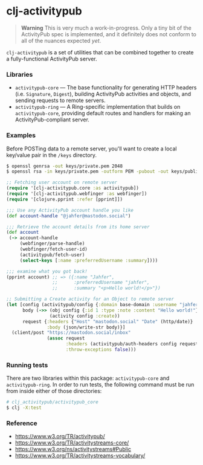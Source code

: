 # clj-activitypub

> **Warning**
> This is very much a work-in-progress. Only a tiny bit of the ActivityPub spec is implemented, and it definitely does not conform to all of the nuances expected _yet_.

`clj-activitypub` is a set of utilities that can be combined together to create a fully-functional ActivityPub server.

### Libraries
- `activitypub-core` — The base functionality for generating HTTP headers (i.e. `Signature`, `Digest`), building ActivityPub activities and objects, and sending requests to remote servers.
- `activitypub-ring` — A Ring-specific implementation that builds on `activitypub-core`, providing default routes and handlers for making an ActivityPub-compliant server.

### Examples

Before POSTing data to a remote server, you'll want to create a local key/value pair in the `/keys` directory.

```bash
$ openssl genrsa -out keys/private.pem 2048
$ openssl rsa -in keys/private.pem -outform PEM -pubout -out keys/public.pem
```

```clj
;; Fetching user account on remote server
(require '[clj-activitypub.core :as activitypub])
(require '[clj-activitypub.webfinger :as webfinger])
(require '[clojure.pprint :refer [pprint]])

;;; Use any ActivityPub account handle you like
(def account-handle "@jahfer@mastodon.social")

;;; Retrieve the account details from its home server
(def account
 (-> account-handle
     (webfinger/parse-handle)
     (webfinger/fetch-user-id)
     (activitypub/fetch-user)
     (select-keys [:name :preferredUsername :summary])))

;;; examine what you got back!
(pprint account) ;; => ({:name "Jahfer",
                 ;;      :preferredUsername "jahfer",
                 ;;      :summary "<p>Hello world!</p>"})
```

```clj
;; Submitting a Create activity for an Object to remote server
(let [config (activitypub/config {:domain base-domain :username "jahfer"})
      body (->> (obj config {:id 1 :type :note :content "Hello world!"})
                (activity config :create))
      request {:headers {"Host" "mastodon.social" "Date" (http/date)}
               :body (json/write-str body)}]
  (client/post "https://mastodon.social/inbox"
               (assoc request
                      :headers (activitypub/auth-headers config request)
                      :throw-exceptions false)))
```

### Running tests

There are two libraries within this package: `activitypub-core` and `activitypub-ring`. In order to run tests, the following command must be run from inside either of those directories:

```bash
# clj_activitypub/activitypub_core
$ clj -X:test
```

### Reference
- https://www.w3.org/TR/activitypub/
- https://www.w3.org/TR/activitystreams-core/
- https://www.w3.org/ns/activitystreams#Public
- https://www.w3.org/TR/activitystreams-vocabulary/
